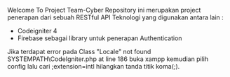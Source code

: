 Welcome To Project Team-Cyber
Repository ini merupakan project penerapan dari sebuah RESTful API
Teknologi yang digunakan antara lain :
- Codeigniter 4
- Firebase sebagai library untuk penerapan Authentication

Jika terdapat error pada Class "Locale" not found SYSTEMPATH\CodeIgniter.php at line 186
buka xampp kemudian pilih config lalu cari ;extension=intl hilangkan tanda titik koma(;).
